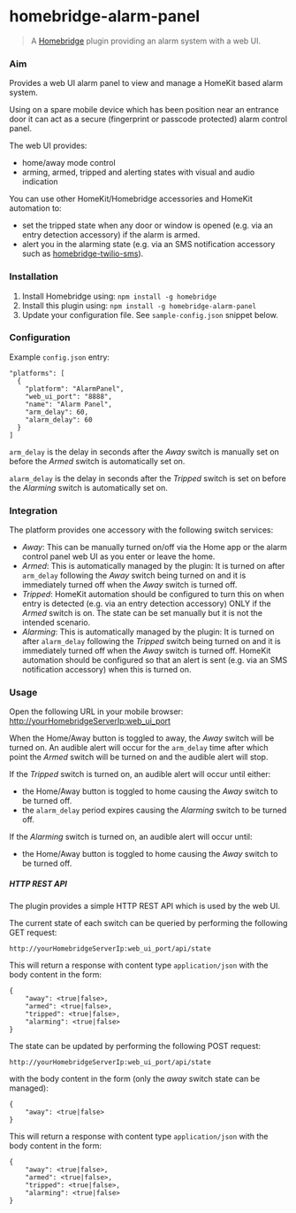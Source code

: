 # homebridge-alarm-panel
> A [Homebridge](https://github.com/nfarina/homebridge) plugin providing an alarm system with a web UI. 

### Aim

Provides a web UI alarm panel to view and manage a HomeKit based alarm system.

Using on a spare mobile device which has been position near an entrance door it can act as a secure 
(fingerprint or passcode protected) alarm control panel.

The web UI provides:
 
* home/away mode control
* arming, armed, tripped and alerting states with visual and audio indication 

You can use other HomeKit/Homebridge accessories and HomeKit automation to:

* set the tripped state when any door or window is opened (e.g. via an entry detection accessory) if the alarm is armed.
* alert you in the alarming state (e.g. via an SMS notification accessory such as 
[homebridge-twilio-sms](https://www.npmjs.com/package/homebridge-twilio-sms)). 

### Installation

1. Install Homebridge using: `npm install -g homebridge`
1. Install this plugin using: `npm install -g homebridge-alarm-panel`
1. Update your configuration file. See `sample-config.json` snippet below.

### Configuration

Example `config.json` entry:

```
"platforms": [
  {
    "platform": "AlarmPanel",
    "web_ui_port": "8888",
    "name": "Alarm Panel",
    "arm_delay": 60,
    "alarm_delay": 60
  }
]
```

`arm_delay` is the delay in seconds after the *Away* switch is manually set on before the *Armed* switch is automatically set on.

`alarm_delay` is the delay in seconds after the *Tripped* switch is set on before the *Alarming* switch is automatically set on.

### Integration

The platform provides one accessory with the following switch services:

* *Away*: This can be manually turned on/off via the Home app or the alarm control panel web UI as you enter or leave the home.
* *Armed*: This is automatically managed by the plugin: It is turned on after `arm_delay` following the *Away* 
switch being turned on and it is immediately turned off when the *Away* switch is turned off.
* *Tripped*: HomeKit automation should be configured to turn this on when entry is detected 
(e.g. via an entry detection accessory) ONLY if the *Armed* switch is on. The state can be set manually but it is not the intended scenario.
* *Alarming*: This is automatically managed by the plugin: It is turned on after `alarm_delay` following the *Tripped* 
switch being turned on and it is immediately turned off when the *Away* switch is turned off. HomeKit automation should be
configured so that an alert is sent (e.g. via an SMS notification accessory) when this is turned on.

### Usage
 
Open the following URL in your mobile browser: [http://yourHomebridgeServerIp:web_ui_port](http://yourHomebridgeServerIp:web_ui_port)

When the Home/Away button is toggled to away, the *Away* switch will be turned on. An audible alert will occur
for the `arm_delay` time after which point the *Armed* switch will be turned on and the audible alert will stop.

If the *Tripped* switch is turned on, an audible alert will occur until either:

* the Home/Away button is toggled to home causing the *Away* switch to be turned off.
* the `alarm_delay` period expires causing the *Alarming* switch to be turned off.

If the *Alarming* switch is turned on, an audible alert will occur until:

* the Home/Away button is toggled to home causing the *Away* switch to be turned off.

##### HTTP REST API

The plugin provides a simple HTTP REST API which is used by the web UI.

The current state of each switch can be queried by performing the following GET request:

`http://yourHomebridgeServerIp:web_ui_port/api/state`

This will return a response with content type `application/json` with the body content in the form:

    {
        "away": <true|false>,
        "armed": <true|false>,
        "tripped": <true|false>,
        "alarming": <true|false>
    }

The state can be updated by performing the following POST request:

`http://yourHomebridgeServerIp:web_ui_port/api/state`

with the body content in the form (only the *away* switch state can be managed):

    {
        "away": <true|false>
    }
    
This will return a response with content type `application/json` with the body content in the form:

    {
        "away": <true|false>,
        "armed": <true|false>,
        "tripped": <true|false>,
        "alarming": <true|false>
    }
